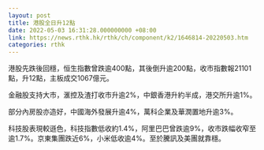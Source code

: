 ```yaml
---
layout: post
title: 港股全日升12點
date: 2022-05-03 16:31:28.000000000 +08:00
link: https://news.rthk.hk/rthk/ch/component/k2/1646814-20220503.htm
categories: rthk
---
```


港股先跌後回穩，恒生指數曾跌逾400點，其後倒升逾200點，收市指數報21101點，升12點，主板成交1067億元。

金融股支持大市，滙控及渣打收市升逾2%，中銀香港升約半成，港交所升逾1%。

部分內房股亦造好，中國海外發展升逾4%，萬科企業及華潤置地升逾3%。

科技股表現較遜色，科技指數低收約1.4%，阿里巴巴曾跌逾9%，收市跌幅收窄至逾1.7%。京東集團跌近6%，小米低收逾4%。至於騰訊及美團就靠穩。
